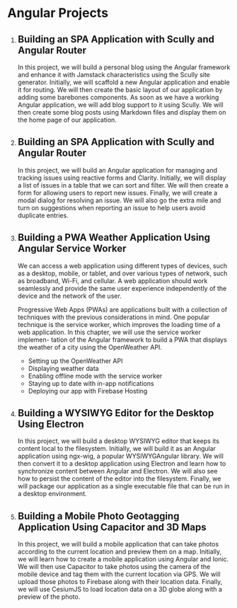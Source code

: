 # Angular Projects

1. ## Building an SPA Application with Scully and Angular Router

    In this project, we will build a personal blog using the Angular framework and enhance it with Jamstack characteristics using the Scully site generator. Initially, we will scaffold a new Angular application and enable it for routing. We will then create the basic layout of our application by adding some barebones components. As soon as we have a working Angular application, we will add blog support to it using Scully. We will then create some blog posts using Markdown files and display them on the home page of our application.

2. ## Building an SPA Application with Scully and Angular Router

    In this project, we will build an Angular application for managing and tracking issues using reactive forms and Clarity. Initially, we will display a list of issues in a table that we can sort and filter. We will then create a form for allowing users to report new issues. Finally, we will create a modal dialog for resolving an issue. We will also go the extra mile and turn on suggestions when reporting an issue to help users avoid duplicate entries.

3. ## Building a PWA Weather Application Using Angular Service Worker

    We can access a web application using different types of devices, such as a desktop, mobile, or tablet, and over various types of network, such as broadband, Wi-Fi, and cellular. A web application should work seamlessly and provide the same user experience independently of the device and the network of the user.

    Progressive Web Apps (PWAs) are applications built with a collection of techniques with the previous considerations in mind. One popular technique is the service worker, which improves the loading time of a web application. In this chapter, we will use the service worker implemen- tation of the Angular framework to build a PWA that displays the weather of a city using the OpenWeather API.

    - Setting up the OpenWeather API
    - Displaying weather data
    - Enabling offline mode with the service worker
    - Staying up to date with in-app notifications
    - Deploying our app with Firebase Hosting

4. ## Building a WYSIWYG Editor for the Desktop Using Electron

    In this project, we will build a desktop WYSIWYG editor that keeps its content local to the filesystem. Initially, we will build it as an Angular application using ngx-wig, a popular WYSIWYGAngular library. We will then convert it to a desktop application using Electron and learn how to synchronize content between Angular and Electron. We will also see how to persist the content of the editor into the filesystem. Finally, we will package our application as a single executable file that can be run in a desktop environment.

5. ## Building a Mobile Photo Geotagging Application Using Capacitor and 3D Maps

    In this project, we will build a mobile application that can take photos according to the current location and preview them on a map. Initially, we will learn how to create a mobile application using Angular and Ionic. We will then use Capacitor to take photos using the camera of the mobile device and tag them with the current location via GPS. We will upload those photos to Firebase along with their location data. Finally, we will use CesiumJS to load location data on a 3D globe along with a preview of the photo.